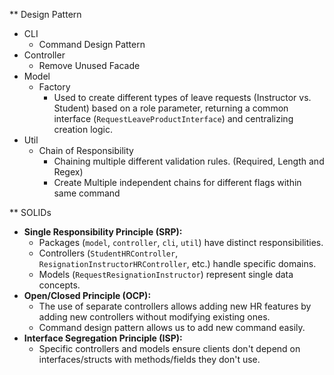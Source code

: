 ** Design Pattern
- CLI 
  - Command Design Pattern
- Controller
  - Remove Unused Facade
- Model
  - Factory
    - Used to create different types of leave requests (Instructor vs. Student) based on a role parameter, returning a common interface (`RequestLeaveProductInterface`) and centralizing creation logic.
- Util
  - Chain of Responsibility
    - Chaining multiple different validation rules. (Required, Length and Regex)
    - Create Multiple independent chains for different flags within same command

** SOLIDs
- **Single Responsibility Principle (SRP):**
  - Packages (`model`, `controller`, `cli`, `util`) have distinct responsibilities.
  - Controllers (`StudentHRController`, `ResignationInstructorHRController`, etc.) handle specific domains.
  - Models (`RequestResignationInstructor`) represent single data concepts.
- **Open/Closed Principle (OCP):**
  - The use of separate controllers allows adding new HR features by adding new controllers without modifying existing ones.
  - Command design pattern allows us to add new command easily.
- **Interface Segregation Principle (ISP):**
  - Specific controllers and models ensure clients don't depend on interfaces/structs with methods/fields they don't use.